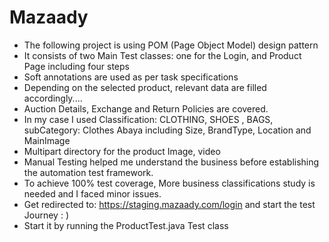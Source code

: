 # Mazaady
* The following project is using POM (Page Object Model) design pattern
* It consists of two Main Test classes: one for the Login, and Product Page including four steps
* Soft annotations are used as per task specifications
* Depending on the selected product, relevant data are filled accordingly....
* Auction Details, Exchange and Return Policies are covered.
* In my case I used Classification: CLOTHING, SHOES , BAGS, subCategory: Clothes Abaya including Size, BrandType, Location and MainImage
* Multipart directory for the product Image, video
* Manual Testing helped me understand the business before establishing the automation test framework.
* To achieve 100% test coverage, More business classifications study is needed and I faced minor issues.
* Get redirected to: https://staging.mazaady.com/login and start the test Journey : )
* Start it by running the ProductTest.java Test class
